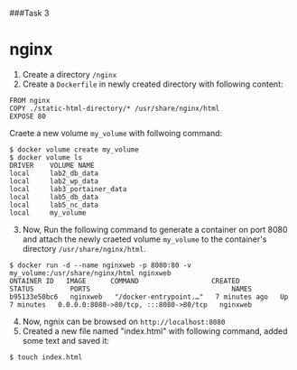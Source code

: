 ###Task 3

# nginx
1.  Create a directory `/nginx`
2.  Create a `Dockerfile` in newly created directory with following content:
```console
FROM nginx
COPY ./static-html-directory/* /usr/share/nginx/html
EXPOSE 80
```
Craete a new volume `my_volume` with follwoing command:
```console
$ docker volume create my_volume
$ docker volume ls
DRIVER    VOLUME NAME
local     lab2_db_data
local     lab2_wp_data
local     lab3_portainer_data
local     lab5_db_data
local     lab5_nc_data
local     my_volume
```
3.  Now, Run the following command to generate a container on port 8080 and attach the newly craeted volume `my_volume` to the container's
directory `/usr/share/nginx/html`.
```console
$ docker run -d --name nginxweb -p 8080:80 -v my_volume:/usr/share/nginx/html nginxweb
ONTAINER ID   IMAGE      COMMAND                  CREATED         STATUS         PORTS                                   NAMES
b95133e50bc6   nginxweb   "/docker-entrypoint.…"   7 minutes ago   Up 7 minutes   0.0.0.0:8080->80/tcp, :::8080->80/tcp   nginxweb
```
4.  Now, ngnix can be browsed on  `http://localhost:8080`
5. Created a new file named "index.html" with following command, added some text and saved it:
```console
$ touch index.html
```
